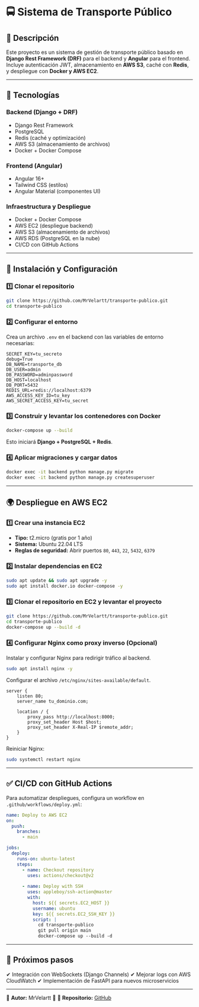 # 🚍 Sistema de Transporte Público

## 📌 Descripción
Este proyecto es un sistema de gestión de transporte público basado en **Django Rest Framework (DRF)** para el backend y **Angular** para el frontend. Incluye autenticación JWT, almacenamiento en **AWS S3**, caché con **Redis**, y despliegue con **Docker y AWS EC2**.

---

## 🚀 Tecnologías

### **Backend** (Django + DRF)
- Django Rest Framework
- PostgreSQL
- Redis (caché y optimización)
- AWS S3 (almacenamiento de archivos)
- Docker + Docker Compose

### **Frontend** (Angular)
- Angular 16+
- Tailwind CSS (estilos)
- Angular Material (componentes UI)

### **Infraestructura y Despliegue**
- Docker + Docker Compose
- AWS EC2 (despliegue backend)
- AWS S3 (almacenamiento de archivos)
- AWS RDS (PostgreSQL en la nube)
- CI/CD con GitHub Actions

---

## 🔧 Instalación y Configuración

### **1️⃣ Clonar el repositorio**
```bash
git clone https://github.com/MrVelartt/transporte-publico.git
cd transporte-publico
```

### **2️⃣ Configurar el entorno**
Crea un archivo `.env` en el backend con las variables de entorno necesarias:
```env
SECRET_KEY=tu_secreto
debug=True
DB_NAME=transporte_db
DB_USER=admin
DB_PASSWORD=adminpassword
DB_HOST=localhost
DB_PORT=5432
REDIS_URL=redis://localhost:6379
AWS_ACCESS_KEY_ID=tu_key
AWS_SECRET_ACCESS_KEY=tu_secret
```

### **3️⃣ Construir y levantar los contenedores con Docker**
```bash
docker-compose up --build
```
Esto iniciará **Django + PostgreSQL + Redis**.

### **4️⃣ Aplicar migraciones y cargar datos**
```bash
docker exec -it backend python manage.py migrate
docker exec -it backend python manage.py createsuperuser
```

---

## 🌍 Despliegue en AWS EC2

### **1️⃣ Crear una instancia EC2**
- **Tipo:** t2.micro (gratis por 1 año)
- **Sistema:** Ubuntu 22.04 LTS
- **Reglas de seguridad:** Abrir puertos `80`, `443`, `22`, `5432`, `6379`

### **2️⃣ Instalar dependencias en EC2**
```bash
sudo apt update && sudo apt upgrade -y
sudo apt install docker.io docker-compose -y
```

### **3️⃣ Clonar el repositorio en EC2 y levantar el proyecto**
```bash
git clone https://github.com/MrVelartt/transporte-publico.git
cd transporte-publico
docker-compose up --build -d
```

### **4️⃣ Configurar Nginx como proxy inverso (Opcional)**
Instalar y configurar Nginx para redirigir tráfico al backend.
```bash
sudo apt install nginx -y
```
Configurar el archivo `/etc/nginx/sites-available/default`.
```nginx
server {
    listen 80;
    server_name tu_dominio.com;

    location / {
        proxy_pass http://localhost:8000;
        proxy_set_header Host $host;
        proxy_set_header X-Real-IP $remote_addr;
    }
}
```
Reiniciar Nginx:
```bash
sudo systemctl restart nginx
```

---

## ✅ CI/CD con GitHub Actions
Para automatizar despliegues, configura un workflow en `.github/workflows/deploy.yml`:
```yaml
name: Deploy to AWS EC2
on:
  push:
    branches:
      - main

jobs:
  deploy:
    runs-on: ubuntu-latest
    steps:
      - name: Checkout repository
        uses: actions/checkout@v2
      
      - name: Deploy with SSH
        uses: appleboy/ssh-action@master
        with:
          host: ${{ secrets.EC2_HOST }}
          username: ubuntu
          key: ${{ secrets.EC2_SSH_KEY }}
          script: |
            cd transporte-publico
            git pull origin main
            docker-compose up --build -d
```

---

## 📌 Próximos pasos
✔ Integración con WebSockets (Django Channels)
✔ Mejorar logs con AWS CloudWatch
✔ Implementación de FastAPI para nuevos microservicios

---

📌 **Autor:** MrVelartt 🚀
📌 **Repositorio:** [GitHub](https://github.com/MrVelartt/transporte-publico)
